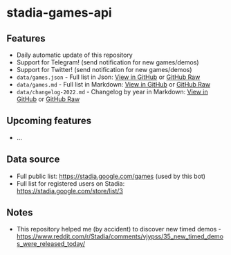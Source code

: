 # stadia-games-api

## Features
- Daily automatic update of this repository
- Support for Telegram! (send notification for new games/demos)
- Support for Twitter! (send notification for new games/demos)
- `data/games.json` - Full list in Json: [View in GitHub](data/games.json) or [GitHub Raw](https://raw.githubusercontent.com/omarmiatello/stadia-games-api/main/data/games.json)
- `data/games.md` - Full list in Markdown: [View in GitHub](data/games.md) or [GitHub Raw](https://raw.githubusercontent.com/omarmiatello/stadia-games-api/main/data/games.md)
- `data/changelog-2022.md` - Changelog by year in Markdown: [View in GitHub](data/changelog-2022.md) or [GitHub Raw](https://raw.githubusercontent.com/omarmiatello/stadia-games-api/main/data/changelog-2022.md)

## Upcoming features
- ...

## Data source
- Full public list: https://stadia.google.com/games (used by this bot)
- Full list for registered users on Stadia: https://stadia.google.com/store/list/3

## Notes
- This repository helped me (by accident) to discover new timed demos - https://www.reddit.com/r/Stadia/comments/vjypss/35_new_timed_demos_were_released_today/
